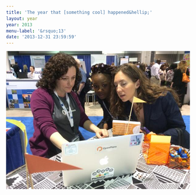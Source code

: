 ```yaml
---
title: 'The year that [something cool] happened&hellip;'
layout: year
year: 2013
menu-label: '&rsquo;13'
date: '2013-12-31 23:59:59'
---
```


<img src="images/2014/01/openplans-booth.jpg">